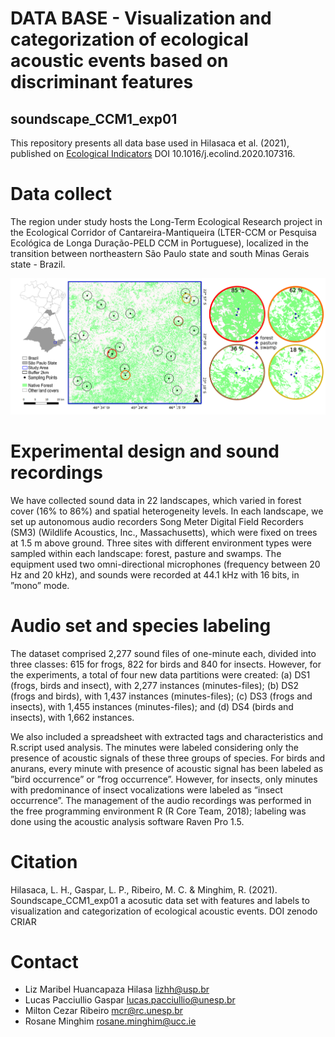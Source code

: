 # DATA BASE - Visualization and categorization of ecological acoustic events based on discriminant features

## soundscape_CCM1_exp01

This repository presents all data base used in Hilasaca et al. (2021), published on [Ecological Indicators](https://www.sciencedirect.com/science/article/pii/S1470160X20312589?dgcid=rss_sd_all)  DOI 10.1016/j.ecolind.2020.107316. 

# Data collect

The region under study hosts the Long-Term Ecological Research project in the Ecological Corridor of Cantareira-Mantiqueira (LTER-CCM or Pesquisa Ecológica de Longa Duração-PELD CCM in Portuguese), localized in the transition between northeastern São Paulo state and south Minas Gerais state - Brazil.

<p align="center"> 
<img width="1050" src="https://github.com/LEEClab/soundscape_CCM1_exp01/blob/main/ajust_map_2021_01_d05_500dpi.png">
</p> 

# Experimental design and sound recordings

We have collected sound data in 22 landscapes, which varied in forest cover (16% to 86%) and spatial heterogeneity levels. In each landscape, we set up autonomous audio recorders Song Meter Digital Field Recorders (SM3) (Wildlife Acoustics, Inc., Massachusetts), which were fixed on trees at 1.5 m above ground. Three sites with different environment types were sampled within each landscape: forest, pasture and swamps. The equipment used two omni-directional microphones (frequency between 20 Hz and 20 kHz), and sounds were recorded at 44.1 kHz with 16 bits, in ”mono” mode.

# Audio set and species labeling 

The dataset comprised 2,277 sound files of one-minute each, divided into three classes: 615 for frogs, 822 for birds and 840 for insects. However, for the experiments, a total of four new data partitions were created: (a) DS1 (frogs, birds and insect), with 2,277 instances (minutes-files); (b) DS2 (frogs and birds), with 1,437 instances (minutes-files); (c) DS3 (frogs and insects), with 1,455 instances (minutes-files); and (d) DS4 (birds and insects), with 1,662 instances.

We also included a spreadsheet with extracted tags and characteristics and R.script used analysis. The minutes were labeled considering only the presence of acoustic signals of these three groups of species. For birds and anurans, every minute with presence of acoustic signal has been labeled as ”bird occurrence” or ”frog occurrence”. However, for insects, only minutes with predominance of insect vocalizations were labeled as “insect occurrence”. The management of the audio recordings was performed in the free programming environment R (R Core Team, 2018); labeling was done using the acoustic analysis software Raven Pro 1.5.

# Citation

Hilasaca, L. H., Gaspar, L. P., Ribeiro, M. C. & Minghim, R. (2021). Soundscape_CCM1_exp01 a acosutic data set with features and labels to visualization and categorization of ecological acoustic events. DOI zenodo CRIAR

# Contact

+ Liz Maribel Huancapaza Hilasa <lizhh@usp.br>
+ Lucas Pacciullio Gaspar <lucas.pacciullio@unesp.br>
+ Milton Cezar Ribeiro <mcr@rc.unesp.br>
+ Rosane Minghim <rosane.minghim@ucc.ie>  

